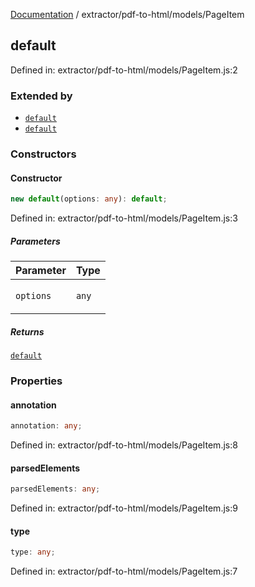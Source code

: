 [Documentation](../../../modules.md) / extractor/pdf-to-html/models/PageItem

## default

Defined in: extractor/pdf-to-html/models/PageItem.js:2

### Extended by

- [`default`](LineItem.md#default)
- [`default`](LineItemBlock.md#default)

### Constructors

#### Constructor

```ts
new default(options: any): default;
```

Defined in: extractor/pdf-to-html/models/PageItem.js:3

##### Parameters

<table>
<thead>
<tr>
<th>Parameter</th>
<th>Type</th>
</tr>
</thead>
<tbody>
<tr>
<td>

`options`

</td>
<td>

`any`

</td>
</tr>
</tbody>
</table>

##### Returns

[`default`](#default)

### Properties

#### annotation

```ts
annotation: any;
```

Defined in: extractor/pdf-to-html/models/PageItem.js:8

#### parsedElements

```ts
parsedElements: any;
```

Defined in: extractor/pdf-to-html/models/PageItem.js:9

#### type

```ts
type: any;
```

Defined in: extractor/pdf-to-html/models/PageItem.js:7

